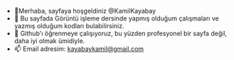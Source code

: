 - 👋Merhaba, sayfaya hoşgeldiniz @KamilKayabay
- 👀 Bu sayfada Görüntü işleme dersinde yapmış olduğum çalışmaları ve yazmış olduğum kodları bulabilirsiniz.
- 🌱  Github'ı öğrenmeye çalışıyoruz, bu yüzden profesyonel bir sayfa değil, daha iyi olmak ümidiyle.
- 📫 Email adresim: kayabaykamil@gmail.com

<!---
KamilKayabay/KamilKayabay is a ✨ special ✨ repository because its `README.md` (this file) appears on your GitHub profile.
You can click the Preview link to take a look at your changes.
--->
